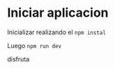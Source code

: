 # Iniciar aplicacion

Inicializar realizando el 
```npm instal```

Luego 
```npm run dev```

disfruta 